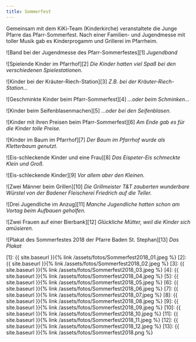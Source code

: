 ```yaml
---
title: Sommerfest
---
```


Gemeinsam mit dem KiKi-Team (Kinderkirche) veranstaltete die Junge Pfarre das Pfarr-Sommerfest. Nach einer Familien- und Jugendmesse mit toller Musik gab es Kinderprogamm und Grillerei im Pfarrheim.

![Band bei der Jugendmesse des Pfarr-Sommerfestes][1]
*Jugendband*

![Spielende Kinder im Pfarrhof][2]
*Die Kinder hatten viel Spaß bei den verschiedenen Spielestationen.*

![Kinder bei der Kräuter-Riech-Station][3]
*Z.B. bei der Kräuter-Riech-Station...*

![Geschminkte Kinder beim Pfarr-Sommerfest][4]
*...oder beim Schminken...*

![Kinder beim Seifenblasenmachen][5]
*...oder bei den Seifenblasen.*

![Kinder mit ihren Preisen beim Pfarr-Sommerfest][6]
*Am Ende gab es für die Kinder tolle Preise.*

![Kinder im Baum im Pfarrhof][7]
*Der Baum im Pfarrhof wurde als Kletterbaum genutzt.*

![Eis-schleckende Kinder und eine Frau][8]
*Das Eispeter-Eis schmeckte Klein und Groß.*

![Eis-schleckende Kinder][9]
*Vor allem aber den Kleinen.*

![Zwei Männer beim Grillen][10]
*Die Grillmeister T&T zauberten wunderbare Würstel von der Badener Fleischerei Friedrich auf die Teller.*

![Drei Jugendliche im Anzug][11]
*Manche Jugendliche hatten schon am Vortag beim Aufbauen geholfen.*

![Zwei Frauen auf einer Bierbank][12]
*Glückliche Mütter, weil die Kinder sich amüsieren.*

![Plakat des Sommerfestes 2018 der Pfarre Baden St. Stephan][13]
*Das Plakat*


[1]: {{ site.baseurl }}{% link /assets/fotos/Sommerfest2018_01.jpeg %}
[2]: {{ site.baseurl }}{% link /assets/fotos/Sommerfest2018_02.jpeg %}
[3]: {{ site.baseurl }}{% link /assets/fotos/Sommerfest2018_03.jpeg %}
[4]: {{ site.baseurl }}{% link /assets/fotos/Sommerfest2018_04.jpeg %}
[5]: {{ site.baseurl }}{% link /assets/fotos/Sommerfest2018_05.jpeg %}
[6]: {{ site.baseurl }}{% link /assets/fotos/Sommerfest2018_06.jpeg %}
[7]: {{ site.baseurl }}{% link /assets/fotos/Sommerfest2018_07.jpeg %}
[8]: {{ site.baseurl }}{% link /assets/fotos/Sommerfest2018_08.jpeg %}
[9]: {{ site.baseurl }}{% link /assets/fotos/Sommerfest2018_09.jpeg %}
[10]: {{ site.baseurl }}{% link /assets/fotos/Sommerfest2018_10.jpeg %}
[11]: {{ site.baseurl }}{% link /assets/fotos/Sommerfest2018_11.jpeg %}
[12]: {{ site.baseurl }}{% link /assets/fotos/Sommerfest2018_12.jpeg %}
[13]: {{ site.baseurl }}{% link /assets/fotos/Sommerfest2018.png %}
